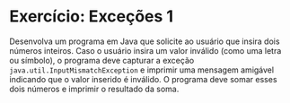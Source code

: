 # Exercício: Exceções 1

Desenvolva um programa em Java que solicite ao usuário que insira dois números inteiros. Caso o usuário insira um valor inválido (como uma letra ou símbolo), o programa deve capturar a exceção `java.util.InputMismatchException` e imprimir uma mensagem amigável indicando que o valor inserido é inválido. O programa deve somar esses dois números e imprimir o resultado da soma.
